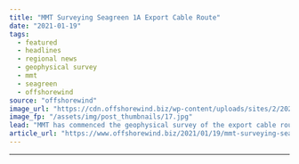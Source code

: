 ```yaml
---
title: "MMT Surveying Seagreen 1A Export Cable Route"
date: "2021-01-19"
tags: 
  - featured
  - headlines
  - regional news
  - geophysical survey
  - mmt
  - seagreen
  - offshorewind
source: "offshorewind"
image_url: "https://cdn.offshorewind.biz/wp-content/uploads/sites/2/2021/01/19111007/MMT-Surveying-Seagreen-Export-Cable-Route.jpg"
image_fp: "/assets/img/post_thumbnails/17.jpg"
lead: "MMT has commenced the geophysical survey of the export cable route at the Seagreen"
article_url: "https://www.offshorewind.biz/2021/01/19/mmt-surveying-seagreen-1a-export-cable-route/"
---
```


---
